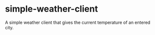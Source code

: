 # simple-weather-client
A simple weather client that gives the current temperature of an entered city.

